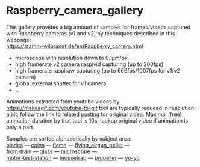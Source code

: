 # Raspberry_camera_gallery

This gallery provides a big amount of samples for frames/videos captured with Raspberry cameras (v1 and v2) by techniques described in this webpage:  
https://stamm-wilbrandt.de/en/Raspberry_camera.html
  * microscope with resolution down to 0.1&micro;m/px
  * high framerate v2 camera raspivid capturing (up to 200fps)
  * high framerate raspiraw capturing (up to 666fps/1007fps for v1/v2 camera)
  * global external shutter for v1 camera
  * ...

Animations extracted from youtube videos by https://makeagif.com/youtube-to-gif tool are typically reduced in resolution a bit; follow the link to related posting for original video. Maximal (free) animation duration by that tool is 10s, lookup original video if animation is only a part.

Samples are sorted alphabetically by subject area:  
[blades](blades) &mdash; [coins](coins) &mdash; [flame](flame) &mdash; [flying_airgun_pellet](flying_airgun_pellet) &mdash;  
[from-train](from-train) &mdash; [glass](glass) &mdash;  [microscope](microscope) &mdash;  
[motor-test-station](motor-test-station) &mdash; [mousetrap](mousetrap) &mdash; [propeller](propeller) &mdash; [yo-yo](yo-yo)
